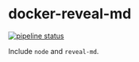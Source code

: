 # docker-reveal-md

[![pipeline status](https://gitlab.com/le-garff-yoann/docker-reveal-md/badges/master/pipeline.svg)](https://gitlab.com/le-garff-yoann/docker-reveal-md/pipelines)

Include `node` and `reveal-md`.
